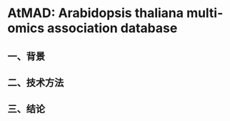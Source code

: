 # AtMAD: Arabidopsis thaliana multi-omics association database
## 一、背景




## 二、技术方法





## 三、结论


